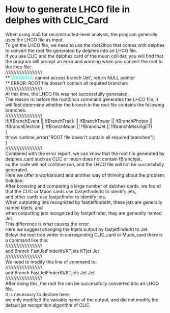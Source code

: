 # How to generate LHCO file in delphes with CLIC_Card

When using ma5 for reconstructed-level analysis, the program generally uses the LHCO file as input. </BR>
To get the LHCO file, we need to use the root2lhco that comes with delphes to convert the root file generated by delphes into an LHCO file. </BR>
If you use CLIC and the delphes card of the muon collider, you will find that the program will prompt an error and warning when you convert the root to the lhco file:</BR>
///////////////////////</BR>
** <font color=#00ffff>WARNING</font>: cannot access branch 'Jet', return NULL pointer</BR>
** ERROR: ROOT file doesn't contain all required branches</BR>
///////////////////////</BR>
At this time, the LHCO file was not successfully generated. </BR>
The reason is: before the root2lhco command generates the LHCO file, it will first determine whether the branch in the root file contains the following branches:</BR>
///////////////////////</BR>
if(!fBranchEvent || !fBranchTrack || !fBranchTower || !fBranchPhoton || !fBranchElectron || !fBranchMuon || !fBranchJet || !fBranchMissingET)</BR>
   {</BR>
     throw runtime_error("ROOT file doesn't contain all required branches");</BR>
   }</BR>
///////////////////////</BR>
Combined with the error report, we can know that the root file generated by delphes_card such as CLIC or muon does not contain fBranchjet, </BR>
so the code will not continue run, and the LHCO file will not be successfully generated.</BR>
Here we offer a workaround and another way of thinking about the problem:</BR>
Solution:</BR>
After browsing and comparing a large number of delphes cards, we found that the CLIC or Muon cards use fastjetfinderkt to identify jets, </BR>
and other cards use fastjetfinder to identify jets. </BR>
When outputting jets recognized by fastjetfinderkt, these jets are generally named ktjets, and </BR>
when outputting jets recognized by fastjetfinder, they are generally named Jet. </BR>
This difference is what causes the error.</BR>
Here we suggest changing the ktjets output by fastjetfinderkt to Jet.</BR>
Below the root tree writer in correspnding CLIC_card or Muon_card there is a command like this:</BR>
///////////////////////</BR>
add Branch FastJetFinderKt/KTjets KTjet Jet</BR>
///////////////////////</BR>
We need to modify this line of command to: </BR>
///////////////////////</BR>
add Branch FastJetFinderKt/KTjets Jet Jet</BR>
///////////////////////</BR>
After doing this, the root file can be successfully converted into an LHCO file.</BR>
It is necessary to declare here: </BR>
we only modified the variable name of the output, and did not modify the default jet recognition algorithm of CLIC.</BR>
